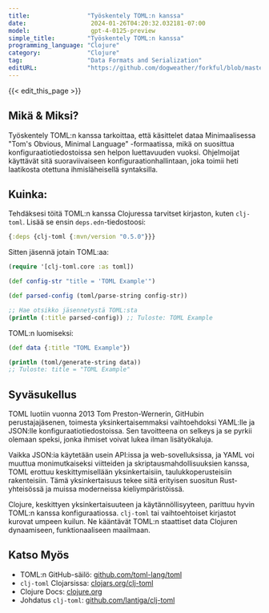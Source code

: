 ```yaml
---
title:                "Työskentely TOML:n kanssa"
date:                  2024-01-26T04:20:32.032181-07:00
model:                 gpt-4-0125-preview
simple_title:         "Työskentely TOML:n kanssa"
programming_language: "Clojure"
category:             "Clojure"
tag:                  "Data Formats and Serialization"
editURL:              "https://github.com/dogweather/forkful/blob/master/content/fi/clojure/working-with-toml.md"
---
```


{{< edit_this_page >}}

## Mikä & Miksi?
Työskentely TOML:n kanssa tarkoittaa, että käsittelet dataa Minimaalisessa "Tom's Obvious, Minimal Language" -formaatissa, mikä on suosittua konfiguraatiotiedostoissa sen helpon luettavuuden vuoksi. Ohjelmoijat käyttävät sitä suoraviivaiseen konfiguraationhallintaan, joka toimii heti laatikosta otettuna ihmisläheisellä syntaksilla.

## Kuinka:
Tehdäksesi töitä TOML:n kanssa Clojuressa tarvitset kirjaston, kuten `clj-toml`. Lisää se ensin `deps.edn`-tiedostoosi:

```clojure
{:deps {clj-toml {:mvn/version "0.5.0"}}}
```

Sitten jäsennä jotain TOML:aa:

```clojure
(require '[clj-toml.core :as toml])

(def config-str "title = 'TOML Example'")

(def parsed-config (toml/parse-string config-str))

;; Hae otsikko jäsennetystä TOML:sta
(println (:title parsed-config)) ;; Tuloste: TOML Example
```

TOML:n luomiseksi:

```clojure
(def data {:title "TOML Example"})

(println (toml/generate-string data))
;; Tuloste: title = "TOML Example"
```

## Syväsukellus
TOML luotiin vuonna 2013 Tom Preston-Wernerin, GitHubin perustajajäsenen, toimesta yksinkertaisemmaksi vaihtoehdoksi YAML:lle ja JSON:lle konfiguraatiotiedostoissa. Sen tavoitteena on selkeys ja se pyrkii olemaan speksi, jonka ihmiset voivat lukea ilman lisätyökaluja.

Vaikka JSON:ia käytetään usein API:issa ja web-sovelluksissa, ja YAML voi muuttua monimutkaiseksi viitteiden ja skriptausmahdollisuuksien kanssa, TOML erottuu keskittymisellään yksinkertaisiin, taulukkoperusteisiin rakenteisiin. Tämä yksinkertaisuus tekee siitä erityisen suositun Rust-yhteisössä ja muissa moderneissa kieliympäristöissä.

Clojure, keskittyen yksinkertaisuuteen ja käytännöllisyyteen, parittuu hyvin TOML:n kanssa konfiguraatiossa. `clj-toml` tai vaihtoehtoiset kirjastot kurovat umpeen kuilun. Ne kääntävät TOML:n staattiset data Clojuren dynaamiseen, funktionaaliseen maailmaan.

## Katso Myös
- TOML:n GitHub-säilö: [github.com/toml-lang/toml](https://github.com/toml-lang/toml)
- `clj-toml` Clojarsissa: [clojars.org/clj-toml](https://clojars.org/clj-toml)
- Clojure Docs: [clojure.org](https://clojure.org/guides/getting_started)
- Johdatus `clj-toml`: [github.com/lantiga/clj-toml](https://github.com/lantiga/clj-toml)
